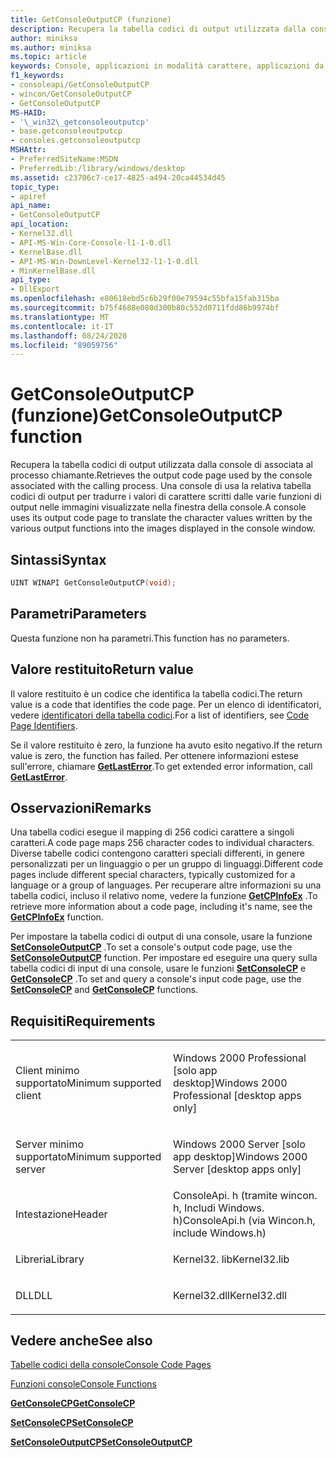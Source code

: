 ```yaml
---
title: GetConsoleOutputCP (funzione)
description: Recupera la tabella codici di output utilizzata dalla console di associata al processo chiamante.
author: miniksa
ms.author: miniksa
ms.topic: article
keywords: Console, applicazioni in modalità carattere, applicazioni da riga di comando, applicazioni Terminal, API console
f1_keywords:
- consoleapi/GetConsoleOutputCP
- wincon/GetConsoleOutputCP
- GetConsoleOutputCP
MS-HAID:
- '\_win32\_getconsoleoutputcp'
- base.getconsoleoutputcp
- consoles.getconsoleoutputcp
MSHAttr:
- PreferredSiteName:MSDN
- PreferredLib:/library/windows/desktop
ms.assetid: c23706c7-ce17-4825-a494-20ca44534d45
topic_type:
- apiref
api_name:
- GetConsoleOutputCP
api_location:
- Kernel32.dll
- API-MS-Win-Core-Console-l1-1-0.dll
- KernelBase.dll
- API-MS-Win-DownLevel-Kernel32-l1-1-0.dll
- MinKernelBase.dll
api_type:
- DllExport
ms.openlocfilehash: e80618ebd5c6b29f00e79594c55bfa15fab315ba
ms.sourcegitcommit: b75f4688e080d300b80c552d0711fdd86b9974bf
ms.translationtype: MT
ms.contentlocale: it-IT
ms.lasthandoff: 08/24/2020
ms.locfileid: "89059756"
---
```

# <a name="getconsoleoutputcp-function"></a><span data-ttu-id="11d5f-104">GetConsoleOutputCP (funzione)</span><span class="sxs-lookup"><span data-stu-id="11d5f-104">GetConsoleOutputCP function</span></span>


<span data-ttu-id="11d5f-105">Recupera la tabella codici di output utilizzata dalla console di associata al processo chiamante.</span><span class="sxs-lookup"><span data-stu-id="11d5f-105">Retrieves the output code page used by the console associated with the calling process.</span></span> <span data-ttu-id="11d5f-106">Una console di usa la relativa tabella codici di output per tradurre i valori di carattere scritti dalle varie funzioni di output nelle immagini visualizzate nella finestra della console.</span><span class="sxs-lookup"><span data-stu-id="11d5f-106">A console uses its output code page to translate the character values written by the various output functions into the images displayed in the console window.</span></span>

<a name="syntax"></a><span data-ttu-id="11d5f-107">Sintassi</span><span class="sxs-lookup"><span data-stu-id="11d5f-107">Syntax</span></span>
------

```C
UINT WINAPI GetConsoleOutputCP(void);
```

<a name="parameters"></a><span data-ttu-id="11d5f-108">Parametri</span><span class="sxs-lookup"><span data-stu-id="11d5f-108">Parameters</span></span>
----------

<span data-ttu-id="11d5f-109">Questa funzione non ha parametri.</span><span class="sxs-lookup"><span data-stu-id="11d5f-109">This function has no parameters.</span></span>

<a name="return-value"></a><span data-ttu-id="11d5f-110">Valore restituito</span><span class="sxs-lookup"><span data-stu-id="11d5f-110">Return value</span></span>
------------

<span data-ttu-id="11d5f-111">Il valore restituito è un codice che identifica la tabella codici.</span><span class="sxs-lookup"><span data-stu-id="11d5f-111">The return value is a code that identifies the code page.</span></span> <span data-ttu-id="11d5f-112">Per un elenco di identificatori, vedere [identificatori della tabella codici](https://msdn.microsoft.com/library/windows/desktop/dd317756).</span><span class="sxs-lookup"><span data-stu-id="11d5f-112">For a list of identifiers, see [Code Page Identifiers](https://msdn.microsoft.com/library/windows/desktop/dd317756).</span></span>

<span data-ttu-id="11d5f-113">Se il valore restituito è zero, la funzione ha avuto esito negativo.</span><span class="sxs-lookup"><span data-stu-id="11d5f-113">If the return value is zero, the function has failed.</span></span> <span data-ttu-id="11d5f-114">Per ottenere informazioni estese sull'errore, chiamare [**GetLastError**](https://msdn.microsoft.com/library/windows/desktop/ms679360).</span><span class="sxs-lookup"><span data-stu-id="11d5f-114">To get extended error information, call [**GetLastError**](https://msdn.microsoft.com/library/windows/desktop/ms679360).</span></span>

<a name="remarks"></a><span data-ttu-id="11d5f-115">Osservazioni</span><span class="sxs-lookup"><span data-stu-id="11d5f-115">Remarks</span></span>
-------

<span data-ttu-id="11d5f-116">Una tabella codici esegue il mapping di 256 codici carattere a singoli caratteri.</span><span class="sxs-lookup"><span data-stu-id="11d5f-116">A code page maps 256 character codes to individual characters.</span></span> <span data-ttu-id="11d5f-117">Diverse tabelle codici contengono caratteri speciali differenti, in genere personalizzati per un linguaggio o per un gruppo di linguaggi.</span><span class="sxs-lookup"><span data-stu-id="11d5f-117">Different code pages include different special characters, typically customized for a language or a group of languages.</span></span> <span data-ttu-id="11d5f-118">Per recuperare altre informazioni su una tabella codici, incluso il relativo nome, vedere la funzione [**GetCPInfoEx**](https://msdn.microsoft.com/library/windows/desktop/dd318081) .</span><span class="sxs-lookup"><span data-stu-id="11d5f-118">To retrieve more information about a code page, including it's name, see the [**GetCPInfoEx**](https://msdn.microsoft.com/library/windows/desktop/dd318081) function.</span></span>

<span data-ttu-id="11d5f-119">Per impostare la tabella codici di output di una console, usare la funzione [**SetConsoleOutputCP**](setconsoleoutputcp.md) .</span><span class="sxs-lookup"><span data-stu-id="11d5f-119">To set a console's output code page, use the [**SetConsoleOutputCP**](setconsoleoutputcp.md) function.</span></span> <span data-ttu-id="11d5f-120">Per impostare ed eseguire una query sulla tabella codici di input di una console, usare le funzioni [**SetConsoleCP**](setconsolecp.md) e [**GetConsoleCP**](getconsolecp.md) .</span><span class="sxs-lookup"><span data-stu-id="11d5f-120">To set and query a console's input code page, use the [**SetConsoleCP**](setconsolecp.md) and [**GetConsoleCP**](getconsolecp.md) functions.</span></span>

<a name="requirements"></a><span data-ttu-id="11d5f-121">Requisiti</span><span class="sxs-lookup"><span data-stu-id="11d5f-121">Requirements</span></span>
------------

<table>
<colgroup>
<col width="50%" />
<col width="50%" />
</colgroup>
<tbody>
<tr class="odd">
<td><p><span data-ttu-id="11d5f-122">Client minimo supportato</span><span class="sxs-lookup"><span data-stu-id="11d5f-122">Minimum supported client</span></span></p></td>
<td><p><span data-ttu-id="11d5f-123">Windows 2000 Professional [solo app desktop]</span><span class="sxs-lookup"><span data-stu-id="11d5f-123">Windows 2000 Professional [desktop apps only]</span></span></p></td>
</tr>
<tr class="even">
<td><p><span data-ttu-id="11d5f-124">Server minimo supportato</span><span class="sxs-lookup"><span data-stu-id="11d5f-124">Minimum supported server</span></span></p></td>
<td><p><span data-ttu-id="11d5f-125">Windows 2000 Server [solo app desktop]</span><span class="sxs-lookup"><span data-stu-id="11d5f-125">Windows 2000 Server [desktop apps only]</span></span></p></td>
</tr>
<tr class="odd">
<td><p><span data-ttu-id="11d5f-126">Intestazione</span><span class="sxs-lookup"><span data-stu-id="11d5f-126">Header</span></span></p></td>
<td><span data-ttu-id="11d5f-127">ConsoleApi. h (tramite wincon. h, Includi Windows. h)</span><span class="sxs-lookup"><span data-stu-id="11d5f-127">ConsoleApi.h (via Wincon.h, include Windows.h)</span></span></td>
</tr>
<tr class="even">
<td><p><span data-ttu-id="11d5f-128">Libreria</span><span class="sxs-lookup"><span data-stu-id="11d5f-128">Library</span></span></p></td>
<td><span data-ttu-id="11d5f-129">Kernel32. lib</span><span class="sxs-lookup"><span data-stu-id="11d5f-129">Kernel32.lib</span></span></td>
</tr>
<tr class="odd">
<td><p><span data-ttu-id="11d5f-130">DLL</span><span class="sxs-lookup"><span data-stu-id="11d5f-130">DLL</span></span></p></td>
<td><span data-ttu-id="11d5f-131">Kernel32.dll</span><span class="sxs-lookup"><span data-stu-id="11d5f-131">Kernel32.dll</span></span></td>
</tr>
<tr class="even">
</tr>
<tr class="odd">
</tr>
<tr class="even">
</tr>
</tbody>
</table>

## <a name="span-idsee_alsospansee-also"></a><span data-ttu-id="11d5f-132"><span id="see_also"></span>Vedere anche</span><span class="sxs-lookup"><span data-stu-id="11d5f-132"><span id="see_also"></span>See also</span></span>


[<span data-ttu-id="11d5f-133">Tabelle codici della console</span><span class="sxs-lookup"><span data-stu-id="11d5f-133">Console Code Pages</span></span>](console-code-pages.md)

[<span data-ttu-id="11d5f-134">Funzioni console</span><span class="sxs-lookup"><span data-stu-id="11d5f-134">Console Functions</span></span>](console-functions.md)

[<span data-ttu-id="11d5f-135">**GetConsoleCP**</span><span class="sxs-lookup"><span data-stu-id="11d5f-135">**GetConsoleCP**</span></span>](getconsolecp.md)

[<span data-ttu-id="11d5f-136">**SetConsoleCP**</span><span class="sxs-lookup"><span data-stu-id="11d5f-136">**SetConsoleCP**</span></span>](setconsolecp.md)

[<span data-ttu-id="11d5f-137">**SetConsoleOutputCP**</span><span class="sxs-lookup"><span data-stu-id="11d5f-137">**SetConsoleOutputCP**</span></span>](setconsoleoutputcp.md)

 

 




